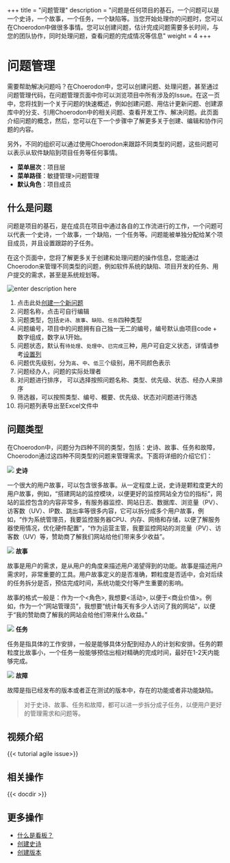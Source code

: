 ﻿+++
title = "问题管理"
description = "问题是任何项目的基石，一个问题可以是一个史诗，一个故事，一个任务，一个缺陷等。当您开始处理你的问题时，您可以在Choerodon中做很多事情。您可以创建问题，估计完成问题需要多长时间，与您的团队协作，同时处理问题，查看问题的完成情况等信息"
weight = 4
+++

# 问题管理

需要帮助解决问题吗？在Choerodon中，您可以创建问题、处理问题，甚至通过问题管理代码，在问题管理页面中你可以浏览项目中所有涉及的Issue。在这一页中，您将找到一个关于问题的快速概述，例如创建问题、用估计更新问题、创建源库中的分支、引用Choerodon中的相关问题、查看开发工作、解决问题。此页面介绍问题的概念，然后，您可以在下一个步骤中了解更多关于创建、编辑和协作问题的内容。

另外，不同的组织可以通过使用Choerodon来跟踪不同类型的问题，这些问题可以表示从软件缺陷到项目任务等任何事情。

- **菜单层次**：项目层
- **菜单路径**：敏捷管理>问题管理
- **默认角色**：项目成员

## 什么是问题

问题是项目的基石，是在成员在项目中通过各自的工作流进行的工作，一个问题可以代表一个史诗，一个故事，一个缺陷，一个任务等。问题能被单独分配给某个项目成员，并且设置跟踪的子任务。

在这个页面中，您将了解更多关于创建和处理问题的操作信息，您能通过Choerodon来管理不同类型的问题，例如软件系统的缺陷、项目开发的任务、用户提交的需求，甚至是系统规划等。

![enter description here](/docs/user-guide/agile/imge/issue.png "image3")

1. 点击此处[创建一个新问题](../issue/create-issue)
2. 问题名称，点击可自行编辑
3. 问题类型，包括`史诗`、`故事`、`缺陷`、`任务`四种类型
4. 问题编号，项目中的问题拥有自己独一无二的编号，编号默认由项目code + 数字组成，数字从1开始。
5. 问题状态，默认有`待处理`、`处理中`、`已完成`三种，用户可自定义状态，详情请参考[设置列](../sprint/manage-kanban#设置列)
6. 问题优先级别，分为`高`、`中`、`低`三个级别，用不同颜色表示
7. 问题经办人，问题的实际处理者
8. 对问题进行排序， 可以选择按照问题名称、类型、优先级、状态、经办人来排序
9. 筛选器，可以按照类型、编号、概要、优先级、状态对问题进行筛选
10. 将问题列表导出至Excel文件中

## 问题类型

在Choerodon中，问题分为四种不同的类型，包括：史诗、故事、任务和故障，Choerodon通过这四种不同类型的问题来管理需求。下面将详细的介绍它们：

<img src="/docs/user-guide/agile/imge/image7.png" class="no-border"> **史诗**

一个很大的用户故事，可以包含很多故事。从一定程度上说，史诗是颗粒度更大的用户故事，例如，“搭建网站的监控模块，以便更好的监控网站全方位的指标”，网站的监控包含的内容非常多，有服务器监控、网站日志、数据库、浏览量（PV）、访客数（UV）、IP数、跳出率等很多内容，它可以拆分成多个用户故事，例如，“作为系统管理员，我要监控服务器CPU、内存、网络和存储，以便了解服务器使用情况，优化硬件配置”，“作为运营主管，我要监控网站的浏览量（PV）、访客数（UV）等，赞助商了解我们网站给他们带来多少收益”。

<img src="/docs/user-guide/agile/imge/image8.png" class="no-border"> **故事**

故事是用户的需求，是从用户的角度来描述用户渴望得到的功能。故事是描述用户需求时，非常重要的工具。用户故事定义的是否准确，颗粒度是否适中，会对后续的任务拆分是否，预估完成时间，系统功能交付等产生重要的影响。

故事的格式一般是：作为一个<角色>, 我想要<活动>, 以便于<商业价值>。例如，作为一个“网站管理员”，我想要“统计每天有多少人访问了我的网站”，以便于“我的赞助商了解我的网站会给他们带来什么收益。”

<img src="/docs/user-guide/agile/imge/image9.png" class="no-border"> **任务**

任务是指具体的工作安排，一般是能够具体分配到经办人的计划和安排。任务的颗粒度比故事小，一个任务一般能够预估出相对精确的完成时间，最好在1-2天内能够完成。

<img src="/docs/user-guide/agile/imge/image10.png" class="no-border"> **故障**

故障是指已经发布的版本或者正在测试的版本中，存在的功能或者非功能缺陷。

<blockquote class="note">
对于史诗、故事、任务和故障，都可以进一步拆分成子任务，以便用户更好的管理需求和问题等。
</blockquote>

## 视频介绍

{{< tutorial agile issue>}}

## 相关操作

{{< docdir >}}

## 更多操作
- [什么是看板？](../sprint)
- [创建史诗](../backlog/epic)
- [创建版本](../backlog/version)